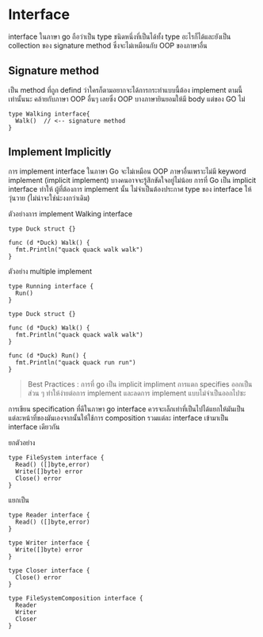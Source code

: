 # Interface 

interface ในภาษา go ถือว่าเป็น type ชนิดหนึ่งที่เป็นได้ทั้ง  type อะไรก็ได้และยังเป็น collection ของ signature method ซึ่งจะไม่เหมือนกับ OOP ของภาษาอื่น


## Signature method 

เป็น method ที่ถูก defind ว่าใครก็ตามอยากจะได้การกระทำแบบนี้ต้อง implement ตามนี้เท่านั้นนะ คล้ายกับภาษา OOP อื่นๆ เลยซึ่ง OOP บางภาษายินยอมให้มี body แต่ของ GO ไม่

    type Walking interface{
      Walk()  // <-- signature method
    }


## Implement Implicitly

การ implement interface ในภาษา Go จะไม่เหมือน OOP ภาษาอื่นเพราะไม่มี keyword implement (implicit implement)  บางคนอาจจะรู้สึกขัดใจอยู่ไม่น้อย การที่ Go เป็น implicit interface ทำให้ ผู้ที่ต้องการ implement นั้น ไม่จำเป็นต้องประกาศ type ของ interface ให้วุ่นวาย (ไม่น่าจะใช่น่ะงงกว่าเดิม)


ตัวอย่างการ implement Walking interface

    type Duck struct {}

    func (d *Duck) Walk() {
      fmt.Println("quack quack walk walk")
    }


ตัวอย่าง multiple implement 


    type Running interface {
      Run() 
    }

    type Duck struct {}

    func (d *Duck) Walk() {
      fmt.Println("quack quack walk walk")
    }

    func (d *Duck) Run() {
      fmt.Println("quack quack run run")
    }

>  Best Practices : การที่ go เป็น implicit impliment การแตก specifies ออกเป็นส่วน ๆ ทำให้ง่ายต่อการ implement และลดการ implement แบบไม่จำเป็นออกไปซะ

การเขียน specification ที่ดีในภาษา go interface ควรจะเล็กเท่าที่เป็นไปได้แยกให้มันเป็นแต่ละหน้าที่ของมันเองจากนั้นให้ใช้การ composition รวมแต่ละ interface เข้ามาเป็น interface เดียวกัน

ยกตัวอย่าง 

    type FileSystem interface {
      Read() ([]byte,error)
      Write([]byte) error
      Close() error
    }

แยกเป็น

    type Reader interface {
      Read() ([]byte,error)
    }

    type Writer interface {
      Write([]byte) error 
    }

    type Closer interface {
      Close() error
    }

    type FileSystemComposition interface {
      Reader
      Writer
      Closer
    }